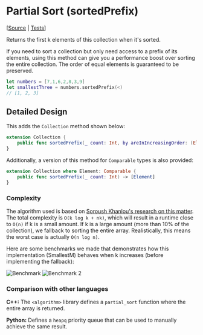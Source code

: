 # Partial Sort (sortedPrefix)

[[Source](https://github.com/apple/swift-algorithms/blob/main/Sources/Algorithms/PartialSort.swift) | 
 [Tests](https://github.com/apple/swift-algorithms/blob/main/Tests/SwiftAlgorithmsTests/PartialSortTests.swift)]

Returns the first k elements of this collection when it's sorted.

If you need to sort a collection but only need access to a prefix of its
elements, using this method can give you a performance boost over sorting 
the entire collection. The order of equal elements is guaranteed to be
preserved.

```swift
let numbers = [7,1,6,2,8,3,9]
let smallestThree = numbers.sortedPrefix(<)
// [1, 2, 3]
```

## Detailed Design

This adds the `Collection` method shown below:

```swift
extension Collection {
    public func sortedPrefix(_ count: Int, by areInIncreasingOrder: (Element, Element) throws -> Bool) rethrows -> [Element]
}
```

Additionally, a version of this method for `Comparable` types is also provided:

```swift
extension Collection where Element: Comparable {
    public func sortedPrefix(_ count: Int) -> [Element]
}
```

### Complexity

The algorithm used is based on [Soroush Khanlou's research on this matter](https://khanlou.com/2018/12/analyzing-complexity/). The total complexity is `O(k log k + nk)`, which will result in a runtime close to `O(n)` if k is a small amount. If k is a large amount (more than 10% of the collection), we fallback to sorting the entire array. Realistically, this means the worst case is actually `O(n log n)`.

Here are some benchmarks we made that demonstrates how this implementation (SmallestM) behaves when k increases (before implementing the fallback):

![Benchmark](https://i.imgur.com/F5UEQnl.png)
![Benchmark 2](https://i.imgur.com/Bm9DKRc.png)

### Comparison with other languages

**C++:** The `<algorithm>` library defines a `partial_sort` function where the entire array is returned.

**Python:** Defines a `heapq` priority queue that can be used to manually 
achieve the same result.

